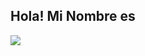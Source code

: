 ##  Hola! Mi Nombre es 

![](https://repository-images.githubusercontent.com/279038181/2fd7c200-c3fe-11ea-88fb-9168a2cc001d)

<!--
**pedromoraless/pedromoraless** is a ✨ _special_ ✨ repository because its `README.md` (this file) appears on your GitHub profile.
##  Hola! Mi Nombre es 

![](https://repository-images.githubusercontent.com/279038181/2fd7c200-c3fe-11ea-88fb-9168a2cc001d)

Here are some ideas to get you started:

- 🔭 I’m currently working on ...
- 🌱 I’m currently learning ...
- 👯 I’m looking to collaborate on ...
- 🤔 I’m looking for help with ...
- 💬 Ask me about ...
- 📫 How to reach me: ...
- 😄 Pronouns: ...
- ⚡ Fun fact: ...
--> 
